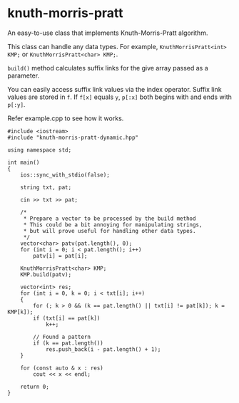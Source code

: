# knuth-morris-pratt
An easy-to-use class that implements Knuth-Morris-Pratt algorithm.

This class can handle any data types.
For example, `KnuthMorrisPratt<int> KMP;` or `KnuthMorrisPratt<char> KMP;`.

`build()` method calculates suffix links for the give array passed as a parameter.

You can easily access suffix link values via the index operator.
Suffix link values are stored in `f`.
If `f[x]` equals `y`, `p[:x]` both begins with and ends with `p[:y]`.

Refer example.cpp to see how it works.
```
#include <iostream>
#include "knuth-morris-pratt-dynamic.hpp"

using namespace std;

int main()
{
	ios::sync_with_stdio(false);

	string txt, pat;

	cin >> txt >> pat;

	/*
	 * Prepare a vector to be processed by the build method
	 * This could be a bit annoying for manipulating strings,
	 * but will prove useful for handling other data types.
	 */
	vector<char> patv(pat.length(), 0);
	for (int i = 0; i < pat.length(); i++)
		patv[i] = pat[i];
	
	KnuthMorrisPratt<char> KMP;
	KMP.build(patv);

	vector<int> res;
	for (int i = 0, k = 0; i < txt[i]; i++)
	{
		for (; k > 0 && (k == pat.length() || txt[i] != pat[k]); k = KMP[k]);
		if (txt[i] == pat[k])
			k++;
		
		// Found a pattern
		if (k == pat.length())
			res.push_back(i - pat.length() + 1);
	}

	for (const auto & x : res)
		cout << x << endl;

	return 0;
}

```
